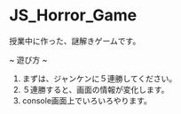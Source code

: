 # JS_Horror_Game
授業中に作った、謎解きゲームです。

~ 遊び方 ~
1. まずは、ジャンケンに５連勝してください。
2. ５連勝すると、画面の情報が変化します。
3. console画面上でいろいろやります。
